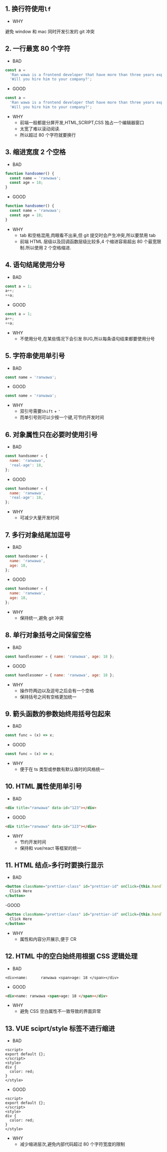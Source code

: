 ## 1. 换行符使用`lf`

- WHY

避免 window 和 mac 同时开发引发的 git 冲突

## 2. 一行最宽 80 个字符

- BAD

```javascript
const a =
  'Ran wawa is a frontend developer that have more than three years expirence in vue & react.' +
  'Will you hire him to your company?';
```

- GOOD

```javascript
const a =
  'Ran wawa is a frontend developer that have more than three years expirence in vue & react.' +
  'Will you hire him to your company?';
```

- WHY
  - 前端一般都是分屏开发,HTML,SCRIPT,CSS 独占一个编辑器窗口
  - 太宽了难以滚动阅读.
  - 所以超过 80 个字符就要换行

## 3. 缩进宽度 2 个空格

- BAD

```javascript
function handsomer() {
  const name = 'ranwawa';
  const age = 18;
}
```

- GOOD

```javascript
function handsomer() {
  const name = 'ranwawa';
  const age = 18;
}
```

- WHY
  - tab 和空格混用,肉眼看不出来,但 git 提交时会产生冲突,所以要禁用 tab
  - 前端 HTML 层级以及回调函数层级比较多,4 个缩进容易超出 80 个最宽限制.所以使用 2 个空格缩进.

## 4. 语句结尾使用分号

- BAD

```javascript
const a = 1;
a++;
++a;
```

- GOOD

```javascript
const a = 1;
a++;
++a;
```

- WHY
  - 不使用分号,在某些情况下会引发 BUG,所以每条语句结束都要使用分号

## 5. 字符串使用单引号

- BAD

```javascript
const name = 'ranwawa';
```

- GOOD

```javascript
const name = 'ranwawa';
```

- WHY
  - 双引号需要`Shift` + `'`
  - 而单引号则可以少按一个键,可节约开发时间

## 6. 对象属性只在必要时使用引号

- BAD

```javascript
const handsomer = {
  name: 'ranwawa',
  'real-age': 18,
};
```

- GOOD

```javascript
const handsomer = {
  name: 'ranwawa',
  'real-age': 18,
};
```

- WHY
  - 可减少大量开发时间

## 7. 多行对象结尾加逗号

- BAD

```javascript
const handsomer = {
  name: 'ranwawa',
  age: 18,
};
```

- GOOD

```javascript
const handsomer = {
  name: 'ranwawa',
  age: 18,
};
```

- WHY
  - 保持统一,避免 git 冲突

## 8. 单行对象括号之间保留空格

- BAD

```javascript
const handlesomer = { name: 'ranwawa', age: 18 };
```

- GOOD

```javascript
const handlesomer = { name: 'ranwawa', age: 18 };
```

- WHY
  - 操作符两边以及逗号之后会有一个空格
  - 保持括号之间有空格更加统一

## 9. 箭头函数的参数始终用括号包起来

- BAD

```javascript
const func = (x) => x;
```

- GOOD

```javascript
const func = (x) => x;
```

- WHY
  - 便于在 ts 类型或参数有默认值时的风格统一

## 10. HTML 属性使用单引号

- BAD

```html
<div title="ranwawa" data-id="123"></div>
```

- GOOD

```html
<div title="ranwawa" data-id="123"></div>
```

- WHY
  - 节约开发时间
  - 保持和 vue/react 等框架的统一

## 11. HTML 结点`>`多行时要换行显示

- BAD

```jsx
<button className="prettier-class" id="prettier-id" onClick={this.handleClick}>
  Click Here
</button>
```

-GOOD

```jsx
<button className="prettier-class" id="prettier-id" onClick={this.handleClick}>
  Click Here
</button>
```

- WHY
  - 属性和内容分开展示,便于 CR

## 12. HTML 中的空白始终用根据 CSS 逻辑处理

- BAD

```shell
<div>name:      ranwawa <span>age: 18 </span></div>
```

- GOOD

```html
<div>name: ranwawa <span>age: 18 </span></div>
```

- WHY
  - 避免 CSS 空白属性不一致导致的界面异常

## 13. VUE sciprt/style 标签不进行缩进

- BAD

```vue
<script>
export default {};
</script>
<style>
div {
  color: red;
}
</style>
```

- GOOD

```vue
<script>
export default {};
</script>
<style>
div {
  color: red;
}
</style>
```

- WHY
  - 减少缩进层次,避免内部代码超过 80 个字符宽度的限制
